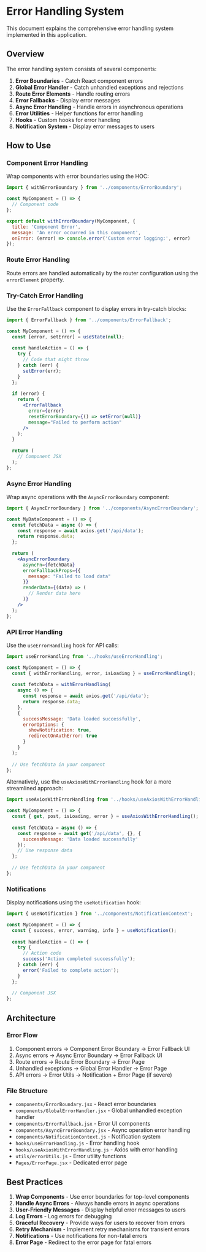 # Error Handling System

This document explains the comprehensive error handling system implemented in this application.

## Overview

The error handling system consists of several components:

1. **Error Boundaries** - Catch React component errors
2. **Global Error Handler** - Catch unhandled exceptions and rejections
3. **Route Error Elements** - Handle routing errors
4. **Error Fallbacks** - Display error messages
5. **Async Error Handling** - Handle errors in asynchronous operations
6. **Error Utilities** - Helper functions for error handling
7. **Hooks** - Custom hooks for error handling
8. **Notification System** - Display error messages to users

## How to Use

### Component Error Handling

Wrap components with error boundaries using the HOC:

```jsx
import { withErrorBoundary } from '../components/ErrorBoundary';

const MyComponent = () => {
  // Component code
};

export default withErrorBoundary(MyComponent, {
  title: 'Component Error',
  message: 'An error occurred in this component',
  onError: (error) => console.error('Custom error logging:', error)
});
```

### Route Error Handling

Route errors are handled automatically by the router configuration using the `errorElement` property.

### Try-Catch Error Handling

Use the `ErrorFallback` component to display errors in try-catch blocks:

```jsx
import { ErrorFallback } from '../components/ErrorFallback';

const MyComponent = () => {
  const [error, setError] = useState(null);
  
  const handleAction = () => {
    try {
      // Code that might throw
    } catch (err) {
      setError(err);
    }
  };
  
  if (error) {
    return (
      <ErrorFallback
        error={error}
        resetErrorBoundary={() => setError(null)}
        message="Failed to perform action"
      />
    );
  }
  
  return (
    // Component JSX
  );
};
```

### Async Error Handling

Wrap async operations with the `AsyncErrorBoundary` component:

```jsx
import { AsyncErrorBoundary } from '../components/AsyncErrorBoundary';

const MyDataComponent = () => {
  const fetchData = async () => {
    const response = await axios.get('/api/data');
    return response.data;
  };
  
  return (
    <AsyncErrorBoundary
      asyncFn={fetchData}
      errorFallbackProps={{
        message: "Failed to load data"
      }}
      renderData={(data) => (
        // Render data here
      )}
    />
  );
};
```

### API Error Handling

Use the `useErrorHandling` hook for API calls:

```jsx
import useErrorHandling from '../hooks/useErrorHandling';

const MyComponent = () => {
  const { withErrorHandling, error, isLoading } = useErrorHandling();
  
  const fetchData = withErrorHandling(
    async () => {
      const response = await axios.get('/api/data');
      return response.data;
    },
    {
      successMessage: 'Data loaded successfully',
      errorOptions: {
        showNotification: true,
        redirectOnAuthError: true
      }
    }
  );
  
  // Use fetchData in your component
};
```

Alternatively, use the `useAxiosWithErrorHandling` hook for a more streamlined approach:

```jsx
import useAxiosWithErrorHandling from '../hooks/useAxiosWithErrorHandling';

const MyComponent = () => {
  const { get, post, isLoading, error } = useAxiosWithErrorHandling();
  
  const fetchData = async () => {
    const response = await get('/api/data', {}, {
      successMessage: 'Data loaded successfully'
    });
    // Use response data
  };
  
  // Use fetchData in your component
};
```

### Notifications

Display notifications using the `useNotification` hook:

```jsx
import { useNotification } from '../components/NotificationContext';

const MyComponent = () => {
  const { success, error, warning, info } = useNotification();
  
  const handleAction = () => {
    try {
      // Action code
      success('Action completed successfully');
    } catch (err) {
      error('Failed to complete action');
    }
  };
  
  // Component JSX
};
```

## Architecture

### Error Flow

1. Component errors → Component Error Boundary → Error Fallback UI
2. Async errors → Async Error Boundary → Error Fallback UI
3. Route errors → Route Error Boundary → Error Page
4. Unhandled exceptions → Global Error Handler → Error Page
5. API errors → Error Utils → Notification + Error Page (if severe)

### File Structure

- `components/ErrorBoundary.jsx` - React error boundaries
- `components/GlobalErrorHandler.jsx` - Global unhandled exception handler
- `components/ErrorFallback.jsx` - Error UI components
- `components/AsyncErrorBoundary.jsx` - Async operation error handling
- `components/NotificationContext.js` - Notification system
- `hooks/useErrorHandling.js` - Error handling hook
- `hooks/useAxiosWithErrorHandling.js` - Axios with error handling
- `utils/errorUtils.js` - Error utility functions
- `Pages/ErrorPage.jsx` - Dedicated error page

## Best Practices

1. **Wrap Components** - Use error boundaries for top-level components
2. **Handle Async Errors** - Always handle errors in async operations
3. **User-Friendly Messages** - Display helpful error messages to users
4. **Log Errors** - Log errors for debugging
5. **Graceful Recovery** - Provide ways for users to recover from errors
6. **Retry Mechanism** - Implement retry mechanisms for transient errors
7. **Notifications** - Use notifications for non-fatal errors
8. **Error Page** - Redirect to the error page for fatal errors 